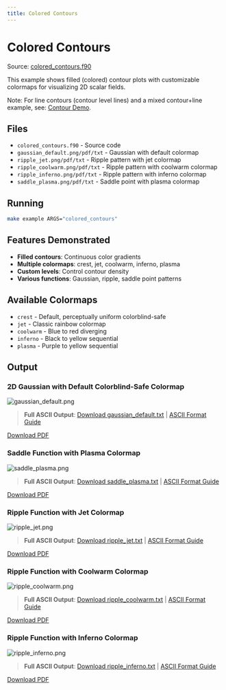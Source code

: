 ```yaml
---
title: Colored Contours
---
```


# Colored Contours

Source: [colored_contours.f90](../../sourcefile/colored_contours.f90.html)

This example shows filled (colored) contour plots with customizable colormaps for visualizing 2D scalar fields.

Note: For line contours (contour level lines) and a mixed contour+line example, see: [Contour Demo](./contour_demo.html).

## Files

- `colored_contours.f90` - Source code
- `gaussian_default.png/pdf/txt` - Gaussian with default colormap
- `ripple_jet.png/pdf/txt` - Ripple pattern with jet colormap
- `ripple_coolwarm.png/pdf/txt` - Ripple pattern with coolwarm colormap
- `ripple_inferno.png/pdf/txt` - Ripple pattern with inferno colormap
- `saddle_plasma.png/pdf/txt` - Saddle point with plasma colormap

## Running

```bash
make example ARGS="colored_contours"
```

## Features Demonstrated

- **Filled contours**: Continuous color gradients
- **Multiple colormaps**: crest, jet, coolwarm, inferno, plasma
- **Custom levels**: Control contour density
- **Various functions**: Gaussian, ripple, saddle point patterns

## Available Colormaps

- `crest` - Default, perceptually uniform colorblind-safe
- `jet` - Classic rainbow colormap
- `coolwarm` - Blue to red diverging
- `inferno` - Black to yellow sequential
- `plasma` - Purple to yellow sequential

## Output

### 2D Gaussian with Default Colorblind-Safe Colormap

![gaussian_default.png](../../media/examples/colored_contours/gaussian_default.png)

<!-- ASCII preview removed to keep pages concise; full ASCII linked below. -->

> **Full ASCII Output**: [Download gaussian_default.txt](../../media/examples/colored_contours/gaussian_default.txt) | [ASCII Format Guide](../ascii_output_format.md)

[Download PDF](../../media/examples/colored_contours/gaussian_default.pdf)

### Saddle Function with Plasma Colormap

![saddle_plasma.png](../../media/examples/colored_contours/saddle_plasma.png)

<!-- ASCII preview removed to keep pages concise; full ASCII linked below. -->

> **Full ASCII Output**: [Download saddle_plasma.txt](../../media/examples/colored_contours/saddle_plasma.txt) | [ASCII Format Guide](../ascii_output_format.md)

[Download PDF](../../media/examples/colored_contours/saddle_plasma.pdf)

### Ripple Function with Jet Colormap

![ripple_jet.png](../../media/examples/colored_contours/ripple_jet.png)

<!-- ASCII preview removed to keep pages concise; full ASCII linked below. -->

> **Full ASCII Output**: [Download ripple_jet.txt](../../media/examples/colored_contours/ripple_jet.txt) | [ASCII Format Guide](../ascii_output_format.md)

[Download PDF](../../media/examples/colored_contours/ripple_jet.pdf)

### Ripple Function with Coolwarm Colormap

![ripple_coolwarm.png](../../media/examples/colored_contours/ripple_coolwarm.png)

<!-- ASCII preview removed to keep pages concise; full ASCII linked below. -->

> **Full ASCII Output**: [Download ripple_coolwarm.txt](../../media/examples/colored_contours/ripple_coolwarm.txt) | [ASCII Format Guide](../ascii_output_format.md)

[Download PDF](../../media/examples/colored_contours/ripple_coolwarm.pdf)

### Ripple Function with Inferno Colormap

![ripple_inferno.png](../../media/examples/colored_contours/ripple_inferno.png)

<!-- ASCII preview removed to keep pages concise; full ASCII linked below. -->

> **Full ASCII Output**: [Download ripple_inferno.txt](../../media/examples/colored_contours/ripple_inferno.txt) | [ASCII Format Guide](../ascii_output_format.md)

[Download PDF](../../media/examples/colored_contours/ripple_inferno.pdf)
